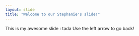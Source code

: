 ```yaml
---
layout: slide
title: "Welcome to our Stephanie's slide!"
---
```

This is my awesome slide : tada
Use the left arrow to go back!
